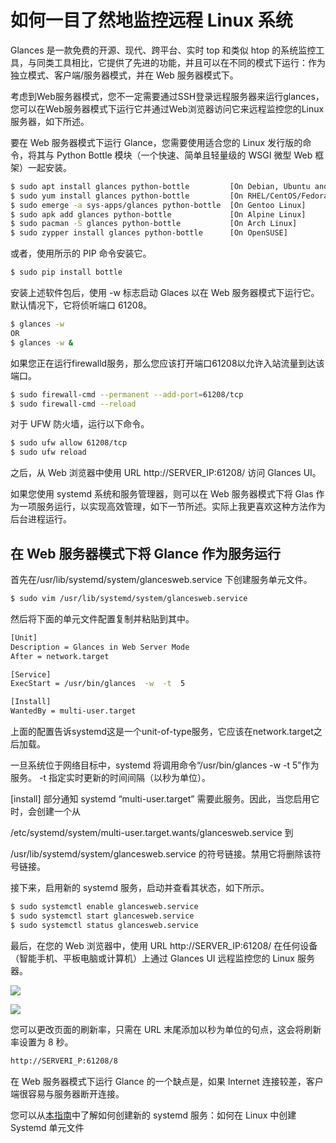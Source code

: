 # 如何一目了然地监控远程 Linux 系统

Glances 是一款免费的开源、现代、跨平台、实时 top 和类似 htop 的系统监控工具，与同类工具相比，它提供了先进的功能，并且可以在不同的模式下运行：作为独立模式、客户端/服务器模式，并在 Web 服务器模式下。

考虑到Web服务器模式，您不一定需要通过SSH登录远程服务器来运行glances，您可以在Web服务器模式下运行它并通过Web浏览器访问它来远程监控您的Linux服务器，如下所述。

要在 Web 服务器模式下运行 Glance，您需要使用适合您的 Linux 发行版的命令，将其与 Python Bottle 模块（一个快速、简单且轻量级的 WSGI 微型 Web 框架）一起安装。



```sh
$ sudo apt install glances python-bottle         [On Debian, Ubuntu and Mint]
$ sudo yum install glances python-bottle         [On RHEL/CentOS/Fedora and Rocky/AlmaLinux]
$ sudo emerge -a sys-apps/glances python-bottle  [On Gentoo Linux]
$ sudo apk add glances python-bottle             [On Alpine Linux]
$ sudo pacman -S glances python-bottle           [On Arch Linux]
$ sudo zypper install glances python-bottle      [On OpenSUSE]    
```

或者，使用所示的 PIP 命令安装它。

```sh
$ sudo pip install bottle
```

安装上述软件包后，使用 -w 标志启动 Glaces 以在 Web 服务器模式下运行它。默认情况下，它将侦听端口 61208。

```sh
$ glances -w 
OR
$ glances -w &
```

如果您正在运行firewalld服务，那么您应该打开端口61208以允许入站流量到达该端口。

```sh
$ sudo firewall-cmd --permanent --add-port=61208/tcp
$ sudo firewall-cmd --reload
```

对于 UFW 防火墙，运行以下命令。

```sh
$ sudo ufw allow 61208/tcp
$ sudo ufw reload
```

之后，从 Web 浏览器中使用 URL http://SERVER_IP:61208/ 访问 Glances UI。

如果您使用 systemd 系统和服务管理器，则可以在 Web 服务器模式下将 Glas 作为一项服务运行，以实现高效管理，如下一节所述。实际上我更喜欢这种方法作为后台进程运行。



## 在 Web 服务器模式下将 Glance 作为服务运行

首先在/usr/lib/systemd/system/glancesweb.service 下创建服务单元文件。

```sh
$ sudo vim /usr/lib/systemd/system/glancesweb.service
```

然后将下面的单元文件配置复制并粘贴到其中。

```sh
[Unit]
Description = Glances in Web Server Mode
After = network.target

[Service]
ExecStart = /usr/bin/glances  -w  -t  5

[Install]
WantedBy = multi-user.target
```

上面的配置告诉systemd这是一个unit-of-type服务，它应该在network.target之后加载。

一旦系统位于网络目标中，systemd 将调用命令“/usr/bin/glances -w -t 5”作为服务。 -t 指定实时更新的时间间隔（以秒为单位）。

[install] 部分通知 systemd “multi-user.target” 需要此服务。因此，当您启用它时，会创建一个从 

/etc/systemd/system/multi-user.target.wants/glancesweb.service 到 

/usr/lib/systemd/system/glancesweb.service 的符号链接。禁用它将删除该符号链接。

接下来，启用新的 systemd 服务，启动并查看其状态，如下所示。

```sh
$ sudo systemctl enable glancesweb.service
$ sudo systemctl start glancesweb.service
$ sudo systemctl status glancesweb.service
```

最后，在您的 Web 浏览器中，使用 URL http://SERVER_IP:61208/ 在任何设备（智能手机、平板电脑或计算机）上通过 Glances UI 远程监控您的 Linux 服务器。

![](https://s2.loli.net/2023/08/02/qYrPodlEcjUeLyf.png)



![](https://s2.loli.net/2023/08/02/jxhwRGTy4lHYzEv.png)



您可以更改页面的刷新率，只需在 URL 末尾添加以秒为单位的句点，这会将刷新率设置为 8 秒。

```sh
http://SERVERI_P:61208/8	
```

在 Web 服务器模式下运行 Glance 的一个缺点是，如果 Internet 连接较差，客户端很容易与服务器断开连接。

您可以从[本指南](https://www.tecmint.com/glances-monitor-remote-linux-systems/ "Source")中了解如何创建新的 systemd 服务：如何在 Linux 中创建 Systemd 单元文件

